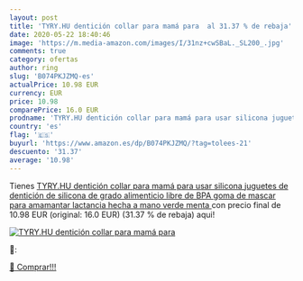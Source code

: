 ```yaml
---
layout: post
title: 'TYRY.HU dentición collar para mamá para  al 31.37 % de rebaja'
date: 2020-05-22 18:40:46
image: 'https://m.media-amazon.com/images/I/31nz+cwSBaL._SL200_.jpg'
comments: true
category: ofertas
author: ring
slug: 'B074PKJZMQ-es'
actualPrice: 10.98 EUR
currency: EUR
price: 10.98
comparePrice: 16.0 EUR
prodname: 'TYRY.HU dentición collar para mamá para usar silicona juguetes de dentición de silicona de grado alimenticio libre de BPA goma de mascar para amamantar lactancia hecha a mano  verde menta '
country: 'es'
flag: '🇪🇸'
buyurl: 'https://www.amazon.es/dp/B074PKJZMQ/?tag=tolees-21'
descuento: '31.37'
average: '10.98'
---
```


Tienes [TYRY.HU dentición collar para mamá para usar silicona juguetes de dentición de silicona de grado alimenticio libre de BPA goma de mascar para amamantar lactancia hecha a mano  verde menta ](https://www.amazon.es/dp/B074PKJZMQ/?tag=tolees-21) con precio final de  10.98 EUR (original: 16.0 EUR) (31.37 %  de rebaja) aqui!

[![TYRY.HU dentición collar para mamá para ](https://m.media-amazon.com/images/I/31nz+cwSBaL._SL200_.jpg)](https://www.amazon.es/dp/B074PKJZMQ/?tag=tolees-21)

🔎:


[🛒 Comprar!!!](https://www.amazon.es/dp/B074PKJZMQ/?tag=tolees-21)
